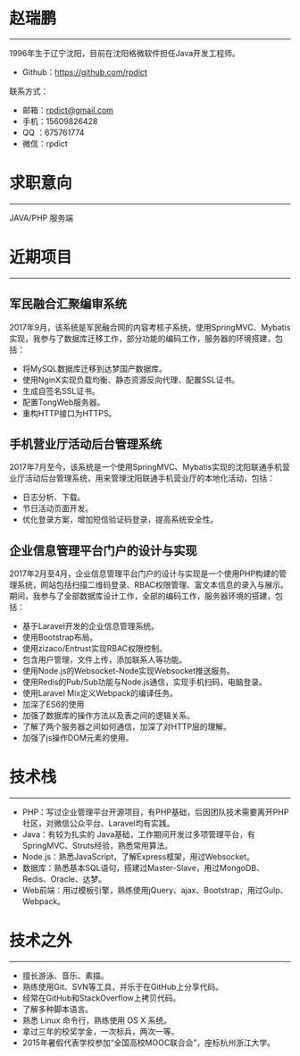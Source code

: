 # 赵瑞鹏

* * *
1996年生于辽宁沈阳，目前在沈阳格微软件担任Java开发工程师。

* Github：https://github.com/rpdict

联系方式：

* 邮箱：[rpdict@gmail.com](mailto:rpdict@gmail.com)
* 手机：15609826428
* QQ  ：675761774
* 微信：rpdict

# 求职意向

* * *
JAVA/PHP 服务端

# 近期项目

* * *



## 军民融合汇聚编审系统

2017年9月，该系统是军民融合网的内容考核子系统，使用SpringMVC、Mybatis实现，我参与了数据库迁移工作，部分功能的编码工作，服务器的环境搭建，包括：

* 将MySQL数据库迁移到达梦国产数据库。
* 使用NginX实现负载均衡、静态资源反向代理、配置SSL证书。
* 生成自签名SSL证书。
* 配置TongWeb服务器。
* 重构HTTP接口为HTTPS。

## 手机营业厅活动后台管理系统

2017年7月至今，该系统是一个使用SpringMVC、Mybatis实现的沈阳联通手机营业厅活动后台管理系统，用来管理沈阳联通手机营业厅的本地化活动，包括：

* 日志分析、下载。
* 节日活动页面开发。
* 优化登录方案，增加短信验证码登录，提高系统安全性。

## 企业信息管理平台门户的设计与实现 

2017年2月至4月，企业信息管理平台门户的设计与实现是一个使用PHP构建的管理系统，网站包括扫描二维码登录、RBAC权限管理、富文本信息的录入与展示。期间，我参与了全部数据库设计工作，全部的编码工作，服务器环境的搭建，包括：

* 基于Laravel开发的企业信息管理系统。
* 使用Bootstrap布局。
* 使用zizaco/Entrust实现RBAC权限控制。
* 包含用户管理，文件上传，添加联系人等功能。
* 使用Node.js的Websocket-Node实现Websocket推送服务。
* 使用Redis的Pub/Sub功能与Node.js通信，实现手机扫码，电脑登录。
* 使用Laravel Mix定义Webpack的编译任务。
* 加深了ES6的使用
* 加强了数据库的操作方法以及表之间的逻辑关系。
* 了解了两个服务器之间如何通信，加深了对HTTP层的理解。
* 加强了js操作DOM元素的使用。

# 技术栈

* * *

* PHP：写过企业管理平台开源项目，有PHP基础，后因团队技术需要离开PHP社区，对微信公众平台、Laravel均有实践。
* Java：有较为扎实的 Java基础，工作期间开发过多项管理平台，有SpringMVC、Struts经验，熟悉常用算法。
* Node.js：熟悉JavaScript，了解Express框架，用过Websocket。
* 数据库：熟悉基本SQL语句，搭建过Master-Slave，用过MongoDB、Redis、Oracle、达梦。
* Web前端：用过模板引擎，熟练使用jQuery、ajax、Bootstrap，用过Gulp、Webpack。





# 技术之外

* * *

* 擅长游泳、音乐、素描。
* 熟练使用Git、SVN等工具，并乐于在GitHub上分享代码。
* 经常在GitHub和StackOverflow上拷贝代码。
* 了解多种脚本语言。
* 熟悉 Linux 命令行，熟练使用 OS X 系统。
* 拿过三年的校奖学金，一次标兵，两次一等。
* 2015年暑假代表学校参加“全国高校MOOC联合会”，座标杭州浙江大学。


